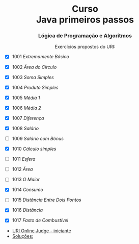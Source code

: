 <h1 align="center">Curso <br >Java primeiros passos</h1>
<h3 align="center">Lógica de Programação e Algoritmos</h3>

<p align="center">Exercícios propostos do URI:</p>

 - [x] 1001 *Extremamente Básico*
 - [x] 1002 *Área do Círculo*
 - [x] 1003 *Soma Simples*
 - [x] 1004 *Produto Simples*
 - [x] 1005 *Média 1*
 - [x] 1006 *Média 2*
 - [x] 1007 *Diferença*
 - [x] 1008 *Salário*
 - [ ] 1009 *Salário com Bônus*
 - [x] 1010 *Cálculo simples*
 - [ ] 1011 *Esfera*
 - [ ] 1012 *Área*
 - [ ] 1013 *O Maior*
 - [x] 1014 *Consumo*
 - [ ] 1015 *Distância Entre Dois Pontos*
 - [x] 1016 *Distância*
 - [x] 1017 *Fasto de Combustível*


- [URI Online Judge - iniciante](https://www.urionlinejudge.com.br/judge/pt/problems/index/1 "Site para prática de exercícios")
- [Soluções:](https://github.com/acenelio/curso-logica-de-programacao-java "Github Prof Nélio Alves")
